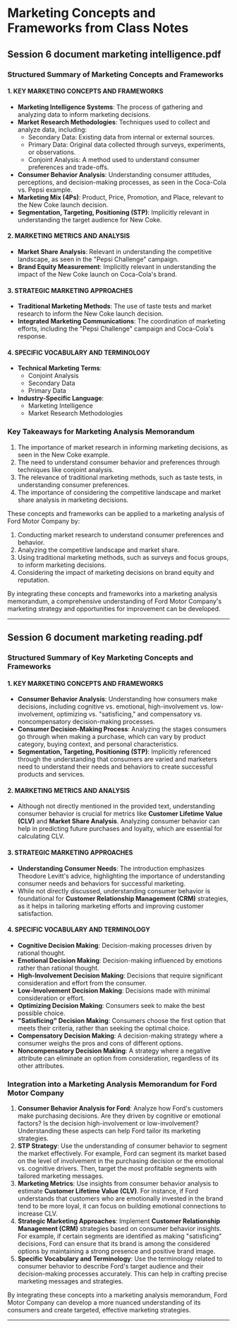 # Marketing Concepts and Frameworks from Class Notes

## Session 6 document marketing intelligence.pdf

### Structured Summary of Marketing Concepts and Frameworks

#### 1. KEY MARKETING CONCEPTS AND FRAMEWORKS

* **Marketing Intelligence Systems**: The process of gathering and analyzing data to inform marketing decisions.
* **Market Research Methodologies**: Techniques used to collect and analyze data, including:
	+ Secondary Data: Existing data from internal or external sources.
	+ Primary Data: Original data collected through surveys, experiments, or observations.
	+ Conjoint Analysis: A method used to understand consumer preferences and trade-offs.
* **Consumer Behavior Analysis**: Understanding consumer attitudes, perceptions, and decision-making processes, as seen in the Coca-Cola vs. Pepsi example.
* **Marketing Mix (4Ps)**: Product, Price, Promotion, and Place, relevant to the New Coke launch decision.
* **Segmentation, Targeting, Positioning (STP)**: Implicitly relevant in understanding the target audience for New Coke.

#### 2. MARKETING METRICS AND ANALYSIS

* **Market Share Analysis**: Relevant in understanding the competitive landscape, as seen in the "Pepsi Challenge" campaign.
* **Brand Equity Measurement**: Implicitly relevant in understanding the impact of the New Coke launch on Coca-Cola's brand.

#### 3. STRATEGIC MARKETING APPROACHES

* **Traditional Marketing Methods**: The use of taste tests and market research to inform the New Coke launch decision.
* **Integrated Marketing Communications**: The coordination of marketing efforts, including the "Pepsi Challenge" campaign and Coca-Cola's response.

#### 4. SPECIFIC VOCABULARY AND TERMINOLOGY

* **Technical Marketing Terms**:
	+ Conjoint Analysis
	+ Secondary Data
	+ Primary Data
* **Industry-Specific Language**:
	+ Marketing Intelligence
	+ Market Research Methodologies

### Key Takeaways for Marketing Analysis Memorandum

1. The importance of market research in informing marketing decisions, as seen in the New Coke example.
2. The need to understand consumer behavior and preferences through techniques like conjoint analysis.
3. The relevance of traditional marketing methods, such as taste tests, in understanding consumer preferences.
4. The importance of considering the competitive landscape and market share analysis in marketing decisions.

These concepts and frameworks can be applied to a marketing analysis of Ford Motor Company by:

1. Conducting market research to understand consumer preferences and behavior.
2. Analyzing the competitive landscape and market share.
3. Using traditional marketing methods, such as surveys and focus groups, to inform marketing decisions.
4. Considering the impact of marketing decisions on brand equity and reputation.

By integrating these concepts and frameworks into a marketing analysis memorandum, a comprehensive understanding of Ford Motor Company's marketing strategy and opportunities for improvement can be developed.

---

## Session 6 document marketing reading.pdf

### Structured Summary of Key Marketing Concepts and Frameworks

#### 1. KEY MARKETING CONCEPTS AND FRAMEWORKS

*   **Consumer Behavior Analysis**: Understanding how consumers make decisions, including cognitive vs. emotional, high-involvement vs. low-involvement, optimizing vs. "satisficing," and compensatory vs. noncompensatory decision-making processes.
*   **Consumer Decision-Making Process**: Analyzing the stages consumers go through when making a purchase, which can vary by product category, buying context, and personal characteristics.
*   **Segmentation, Targeting, Positioning (STP)**: Implicitly referenced through the understanding that consumers are varied and marketers need to understand their needs and behaviors to create successful products and services.

#### 2. MARKETING METRICS AND ANALYSIS

*   Although not directly mentioned in the provided text, understanding consumer behavior is crucial for metrics like **Customer Lifetime Value (CLV)** and **Market Share Analysis**. Analyzing consumer behavior can help in predicting future purchases and loyalty, which are essential for calculating CLV.

#### 3. STRATEGIC MARKETING APPROACHES

*   **Understanding Consumer Needs**: The introduction emphasizes Theodore Levitt's advice, highlighting the importance of understanding consumer needs and behaviors for successful marketing.
*   While not directly discussed, understanding consumer behavior is foundational for **Customer Relationship Management (CRM)** strategies, as it helps in tailoring marketing efforts and improving customer satisfaction.

#### 4. SPECIFIC VOCABULARY AND TERMINOLOGY

*   **Cognitive Decision Making**: Decision-making processes driven by rational thought.
*   **Emotional Decision Making**: Decision-making influenced by emotions rather than rational thought.
*   **High-Involvement Decision Making**: Decisions that require significant consideration and effort from the consumer.
*   **Low-Involvement Decision Making**: Decisions made with minimal consideration or effort.
*   **Optimizing Decision Making**: Consumers seek to make the best possible choice.
*   **"Satisficing" Decision Making**: Consumers choose the first option that meets their criteria, rather than seeking the optimal choice.
*   **Compensatory Decision Making**: A decision-making strategy where a consumer weighs the pros and cons of different options.
*   **Noncompensatory Decision Making**: A strategy where a negative attribute can eliminate an option from consideration, regardless of its other attributes.

### Integration into a Marketing Analysis Memorandum for Ford Motor Company

1.  **Consumer Behavior Analysis for Ford**: Analyze how Ford's customers make purchasing decisions. Are they driven by cognitive or emotional factors? Is the decision high-involvement or low-involvement? Understanding these aspects can help Ford tailor its marketing strategies.
2.  **STP Strategy**: Use the understanding of consumer behavior to segment the market effectively. For example, Ford can segment its market based on the level of involvement in the purchasing decision or the emotional vs. cognitive drivers. Then, target the most profitable segments with tailored marketing messages.
3.  **Marketing Metrics**: Use insights from consumer behavior analysis to estimate **Customer Lifetime Value (CLV)**. For instance, if Ford understands that customers who are emotionally invested in the brand tend to be more loyal, it can focus on building emotional connections to increase CLV.
4.  **Strategic Marketing Approaches**: Implement **Customer Relationship Management (CRM)** strategies based on consumer behavior insights. For example, if certain segments are identified as making "satisficing" decisions, Ford can ensure that its brand is among the considered options by maintaining a strong presence and positive brand image.
5.  **Specific Vocabulary and Terminology**: Use the terminology related to consumer behavior to describe Ford's target audience and their decision-making processes accurately. This can help in crafting precise marketing messages and strategies.

By integrating these concepts into a marketing analysis memorandum, Ford Motor Company can develop a more nuanced understanding of its consumers and create targeted, effective marketing strategies.

---

